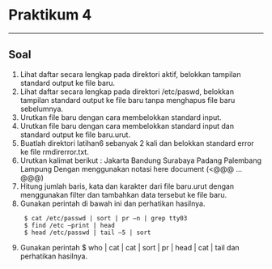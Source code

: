 # Praktikum 4
---
## Soal

1. Lihat daftar secara lengkap pada direktori aktif, belokkan tampilan standard output ke file baru.
2. Lihat daftar secara lengkap pada direktori /etc/paswd, belokkan tampilan standard output ke file baru tanpa menghapus file baru sebelumnya.
3. Urutkan file baru dengan cara membelokkan standard input.
4. Urutkan file baru dengan cara membelokkan standard input dan standard output ke file baru.urut.
5. Buatlah direktori latihan6 sebanyak 2 kali dan belokkan standard error ke file rmdirerror.txt.
6. Urutkan kalimat berikut :
Jakarta
Bandung
Surabaya
Padang
Palembang
Lampung
Dengan menggunakan notasi here document (<@@@ …@@@)
7. Hitung jumlah baris, kata dan karakter dari file baru.urut dengan menggunakan filter dan tambahkan data tersebut ke file baru.
8. Gunakan perintah di bawah ini dan perhatikan hasilnya.
   ```
    $ cat /etc/passwd | sort | pr –n | grep tty03
    $ find /etc –print | head
    $ head /etc/passwd | tail –5 | sort
    ```
9. Gunakan perintah $ who | cat | cat | sort | pr | head | cat | tail dan perhatikan hasilnya.